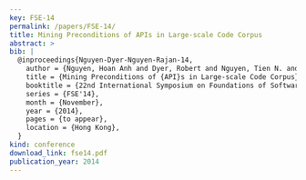 ```yaml
---
key: FSE-14
permalink: /papers/FSE-14/
title: Mining Preconditions of APIs in Large-scale Code Corpus
abstract: >
bib: |
  @inproceedings{Nguyen-Dyer-Nguyen-Rajan-14,
    author = {Nguyen, Hoan Anh and Dyer, Robert and Nguyen, Tien N. and Rajan, Hridesh},
    title = {Mining Preconditions of {API}s in Large-scale Code Corpus},
    booktitle = {22nd International Symposium on Foundations of Software Engineering},
    series = {FSE'14},
    month = {November},
    year = {2014},
    pages = {to appear},
    location = {Hong Kong},
  }
kind: conference
download_link: fse14.pdf
publication_year: 2014
---
```

